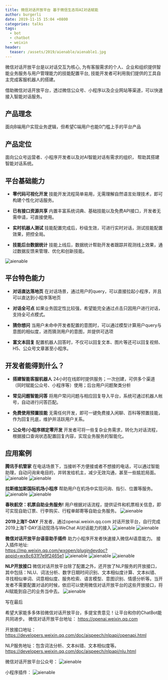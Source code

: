 ```yaml
---
title: 微信对话开放平台 基于微信生态将AI对话赋能
author: burgerli
date: 2019-11-15 15:04 +0800
categories: talks
tags:
  - bot
  - chatbot
  - weixin
header:
  teaser: /assets/2019/aienable/aienable1.jpg
---
```


微信对话开放平台是以对话交互为核心, 为有客服需求的个人、企业和组织提供智能业务服务与用户管理能力的技能配置平台, 技能开发者可利用我们提供的工具自主完成客服机器人的搭建。

借助微信对话开放平台，透过微信公众号、小程序以及企业网站等渠道，可以快速接入智能对话服务。

## 产品理念

面向B端用户实现业务逻辑，但希望C端用户也能0门槛上手的平台产品

## 产品定位

面向公众号运营者、小程序开发者以及对AI智能对话有需求的组织， 帮助其搭建智能对话系统。

## 平台基础能力

* **零代码可视化开发**
技能开发流程简单易用，无需理解自然语言处理技术，即可构建个性化对话服务。

* **已有接口资源共享**
内置丰富系统词典、基础技能以及免费API接口，开发者无需申请，可直接使用。

* **实时机器人测试**
技能配置完成后，秒级生效，可进行实时对话，测试技能配置效果，把控全局。

* **技能后台数据统计**
技能上线后，数据统计帮助开发者跟踪并观测线上效果，通过数据反馈来管理、优化和创新技能。

![aienable](/assets/2019/aienable/aienable1.png)

## 平台特色能力

* **对话直达落地页**
在对话场景，通过用户的query，可以直接拉起小程序，并且可以直达到小程序落地页

* **对话全可点**
如果业务固定性比较强，希望能完全通过点击只因用户进行对话，支持全可点模式。

* **猜你想问**
当用户未命中开发者配置的意图时，可以通过模型计算用户query与意图的相似度，进而猜测用户的意图，并提供可选项

* **富文本回复**
配置机器人回答时，不仅可以回复文本、图片等还可以回复视频、H5、公众号文章甚至小程序。

## 开发者能得到什么？

* **搭建智能客服机器人**
24小时在线即时提供服务；一次创建，可供多个渠道（同时赋能公众号、小程序等）使用；后台用户问题聚类分析

* **常见问题智能问答**
将用户常问问题与相应回复导入平台，系统可通过机器人帐号，自动进行问答匹配。

* **免费使用预置技能**
无需任何开发，即可一键免费接入闲聊、百科等预置技能，作为回复托底，维护并活跃用户关系。

* **公众号/小程序绑定零开发**
开发者可将一些复杂业务需求，转化为对话流程，根据接口查询状态配置回复内容，实现业务服务的智能化。

## 应用案例

**腾讯手机管家**
在电话场景下，当接听不方便接或者不想接的电话，可以通过智能助理，自动问询来电目的，并转发给机主，减少无效沟通，甚至一些尴尬局面。
![aienable](/assets/2019/aienable/aienable2.png)
![aienable](/assets/2019/aienable/aienable3.png)

**拉斯维加斯国际机场小程序**
帮助用户在机场中实现问询、指引、位置等服务。
![aienable](/assets/2019/aienable/aienable4.png)
![aienable](/assets/2019/aienable/aienable5.png)

**春秋航空：机票自助业务服务!**
用户根据对话流程，提供证件和机票相关信息，即可实现自助订票、行李购买、行程单邮寄等自助业务服务。
![aienable](/assets/2019/aienable/aienable6.png)

**2019上海T-DAY**
开发者，通过openai.weixin.qq.com
对话开放平台，自行完成  2019上海T-DAY活动现场与WeChat AI对话能力的接入
![aienable](/assets/2019/aienable/aienable7.png)
![aienable](/assets/2019/aienable/aienable8.png)

**微信对话开放平台语音助手插件**
助力小程序开发者快速接入微信AI语意能力。
接入插件地址:  
<https://mp.weixin.qq.com/wxopen/plugindevdoc?appid=wx8c631f7e9f2465e1>
![aienable](/assets/2019/aienable/aienable9.png)
![aienable](/assets/2019/aienable/aienable10.png)
![aienable](/assets/2019/aienable/aienable11.png)

**NLP开放接口**
微信对话开放平台除了配置之外，还开放了NLP服务的开放接口，其中包括：NLU、词法分析、数字日期时间识别、文本相似度计算、文本纠错、寻找相似单词、词意相似度、服务检索、语言模型、意图识别、情感分析等。当开发者不需要配置对话的时候，依旧可以使用微信对话开放平台的这些开放接口，将AI赋能到自己的业务当中去。
![aienable](/assets/2019/aienable/aienable12.png)

写在最后

希望大家能多多体验微信对话开放平台，多提宝贵意见！让平台和你的ChatBot能共同进步。
微信对话开放平台地址：
<https://openai.weixin.qq.com>

开放接口地址：
<https://developers.weixin.qq.com/doc/aispeech/nlpapi/openapi.html>

NLP服务地址：包含词法分析、文本纠错、文本相似度等。
<https://developers.weixin.qq.com/doc/aispeech/nlpapi/nlu.html>

微信对话开放平台公众号：
![aienable](/assets/2019/aienable/aienable13.png)

小程序插件：
![aienable](/assets/2019/aienable/aienable14.png)
